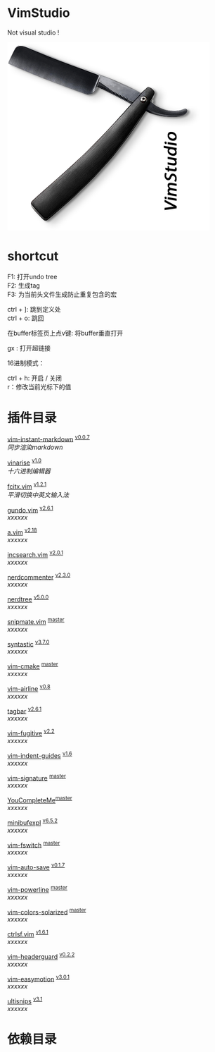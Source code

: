 # VimStudio  
Not visual studio !  

![1](resource/logo_1.png)

# shortcut  

F1: 打开undo tree  
F2: 生成tag  
F3: 为当前头文件生成防止重复包含的宏

ctrl + ]: 跳到定义处  
ctrl + o: 跳回

在buffer标签页上点v键: 将buffer垂直打开

gx : 打开超链接



16进制模式：


ctrl + h: 开启 / 关闭  
r：修改当前光标下的值

# 插件目录

<a name="">[vim-instant-markdown][1-1]</a> 
<sup>[v0.0.7][1-2]</sup>  
*同步渲染markdown*

<a name="">[vinarise][2-1]</a>
<sup>[v1.0][2-2]</sup>  
*十六进制编辑器*

<a name="">[fcitx.vim][3-1]</a>
<sup>[v1.2.1][3-2]</sup>  
*平滑切换中英文输入法*

<a name="">[gundo.vim][4-1]</a>
<sup>[v2.6.1][4-2]</sup>  
*xxxxxx*

<a name="">[a.vim][5-1]</a>
<sup>[v2.18][5-2]</sup>  
*xxxxxx*

<a name="">[incsearch.vim][6-1]</a>
<sup>[v2.0.1][6-2]</sup>  
*xxxxxx*

<a name="">[nerdcommenter][7-1]</a>
<sup>[v2.3.0][7-2]</sup>  
*xxxxxx*

<a name="">[nerdtree][8-1]</a>
<sup>[v5.0.0][8-2]</sup>  
*xxxxxx*

<a name="">[snipmate.vim][9-1]</a>
<sup>[master][9-2]</sup>  
*xxxxxx*

<a name="">[syntastic][10-1]</a>
<sup>[v3.7.0][10-2]</sup>  
*xxxxxx*

<a name="">[vim-cmake][11-1]</a>
<sup>[master][11-2]</sup>  
*xxxxxx*

<a name="">[vim-airline][12-1]</a>
<sup>[v0.8][12-2]</sup>  
*xxxxxx*

<a name="">[tagbar][13-1]</a>
<sup>[v2.6.1][13-2]</sup>  
*xxxxxx*

<a name="">[vim-fugitive][14-1]</a>
<sup>[v2.2][14-2]</sup>  
*xxxxxx*

<a name="">[vim-indent-guides][15-1]</a>
<sup>[v1.6][15-2]</sup>  
*xxxxxx*

<a name="">[vim-signature][16-1]</a>
<sup>[master][16-2]</sup>  
*xxxxxx*

<a name="">[YouCompleteMe][17-1]</a><sup>[master][17-2]</sup>    
*xxxxxx*

<a name="">[minibufexpl][18-1]</a>
<sup>[v6.5.2][18-2]</sup>  
*xxxxxx*

<a name="">[vim-fswitch][19-1]</a>
<sup>[master][19-2]</sup>  
*xxxxxx*

<a name="">[vim-auto-save][20-1]</a>
<sup>[v0.1.7][20-2]</sup>  
*xxxxxx*

<a name="">[vim-powerline][21-1]</a>
<sup>[master][21-2]</sup>  
*xxxxxx*

<a name="">[vim-colors-solarized][22-1]</a>
<sup>[master][22-2]</sup>  
*xxxxxx*

<a name="">[ctrlsf.vim][23-1]</a>
<sup>[v1.6.1][23-2]</sup>  
*xxxxxx*

<a name="">[vim-headerguard][24-1]</a>
<sup>[v0.2.2][24-2]</sup>  
*xxxxxx*

<a name="">[vim-easymotion][25-1]</a>
<sup>[v3.0.1][25-2]</sup>  
*xxxxxx*

<a name="">[ultisnips][26-1]</a>
<sup>[v3.1][26-2]</sup>  
*xxxxxx*

# 依赖目录  



	
[1-1]:https://github.com/suan/vim-instant-markdown
[1-2]:https://github.com/suan/vim-instant-markdown/releases/tag/v0.0.7
[2-1]:https://github.com/Shougo/vinarise.vim
[2-2]:https://github.com/Shougo/vinarise.vim/releases/tag/ver.1.0
[3-1]:https://github.com/lilydjwg/fcitx.vim
[3-2]:https://github.com/lilydjwg/fcitx.vim/releases/tag/1.2.1
[4-1]:http://github.com/sjl/gundo.vim.git
[4-2]:https://github.com/sjl/gundo.vim/releases/tag/v2.6.1
[5-1]:https://github.com/vim-scripts/a.vim
[5-2]:https://github.com/vim-scripts/a.vim/releases/tag/2.18
[6-1]:https://github.com/haya14busa/incsearch.vim
[6-2]:https://github.com/haya14busa/incsearch.vim/releases/tag/v2.0.1
[7-1]:https://github.com/scrooloose/nerdcommenter.git
[7-2]:https://github.com/scrooloose/nerdcommenter/releases/tag/2.3.0
[8-1]:https://github.com/scrooloose/nerdtree.git
[8-2]:https://github.com/scrooloose/nerdtree/releases/tag/5.0.0
[9-1]:https://github.com/msanders/snipmate.vim.git
[9-2]:https://github.com/msanders/snipmate.vim.git
[10-1]:https://github.com/scrooloose/syntastic
[10-2]:https://github.com/scrooloose/syntastic/releases/tag/3.7.0
[11-1]:https://github.com/vhdirk/vim-cmake.git
[11-2]:https://github.com/vhdirk/vim-cmake.git
[12-1]:https://github.com/bling/vim-airline
[12-2]:https://github.com/vim-airline/vim-airline/releases/tag/v0.8
[13-1]:https://github.com/majutsushi/tagbar
[13-2]:https://github.com/majutsushi/tagbar/releases/tag/v2.6.1
[14-1]:https://github.com/tpope/vim-fugitive.git
[14-2]:https://github.com/tpope/vim-fugitive/releases/tag/v2.2
[15-1]:https://github.com/nathanaelkane/vim-indent-guides.git
[15-2]:https://github.com/nathanaelkane/vim-indent-guides/releases/tag/1.6
[16-1]:https://github.com/kshenoy/vim-signature
[16-2]:https://github.com/kshenoy/vim-signature
[17-1]:https://github.com/Valloric/YouCompleteMe.git
[17-2]:https://github.com/Valloric/YouCompleteMe.git
[18-1]:https://github.com/fholgado/minibufexpl.vim
[18-2]:https://github.com/fholgado/minibufexpl.vim/releases/tag/v6.5.2
[19-1]:https://github.com/derekwyatt/vim-fswitch.git
[19-2]:https://github.com/derekwyatt/vim-fswitch.git
[20-1]:https://github.com/vim-scripts/vim-auto-save.git
[20-2]:https://github.com/vim-scripts/vim-auto-save/releases/tag/0.1.7
[21-1]:https://github.com/Lokaltog/vim-powerline.git
[21-2]:https://github.com/Lokaltog/vim-powerline.git
[22-1]:https://github.com/altercation/vim-colors-solarized.git
[22-2]:https://github.com/altercation/vim-colors-solarized.git
[23-1]:https://github.com/dyng/ctrlsf.vim.git
[23-2]:https://github.com/dyng/ctrlsf.vim/releases/tag/1.6.1
[24-1]:https://github.com/drmikehenry/vim-headerguard.git
[24-2]:https://github.com/drmikehenry/vim-headerguard/releases/tag/v0.2.2
[25-1]:https://github.com/easymotion/vim-easymotion.git
[25-2]:https://github.com/easymotion/vim-easymotion/releases/tag/v3.0.1
[26-1]:https://github.com/SirVer/ultisnips.git
[26-2]:https://github.com/SirVer/ultisnips/releases/tag/3.1


